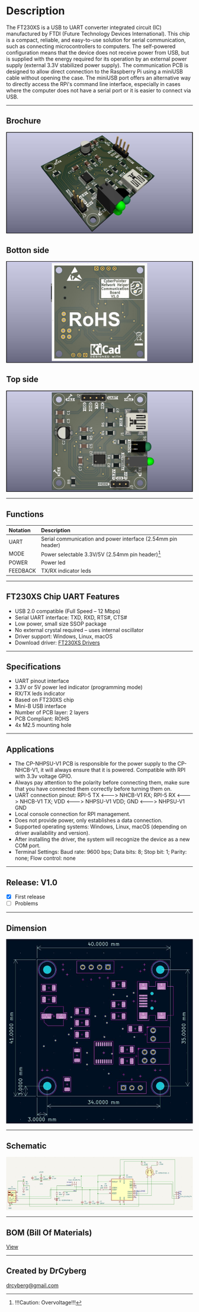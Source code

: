 # Description

The FT230XS is a USB to UART converter integrated circuit (IC) manufactured by FTDI (Future Technology Devices International). This chip is a compact, reliable, and easy-to-use solution for serial communication, such as connecting microcontrollers to computers.
The self-powered configuration means that the device does not receive power from USB, but is supplied with the energy required for its operation by an external power supply (external 3.3V stabilized power supply).
The communication PCB is designed to allow direct connection to the Raspberry Pi using a miniUSB cable without opening the case.
The miniUSB port offers an alternative way to directly access the RPi's command line interface, especially in cases where the computer does not have a serial port or it is easier to connect via USB.

---

## Brochure

![](/img/1.jpg)

## Botton side

![](/img/3.jpg)

## Top side

![](/img/2.jpg)

---

## Functions

| Notation | Description                                                  |
|:---------|:-------------------------------------------------------------|
| UART     | Serial communication and power interface (2.54mm pin header) |
| MODE     | Power selectable 3.3V/5V (2.54mm pin header)[^1]             |
| POWER    | Power led                                                    |
| FEEDBACK | TX/RX indicator leds                                         |

[^1]: !!!Caution: Overvoltage!!!

---

## FT230XS Chip UART Features

- USB 2.0 compatible (Full Speed – 12 Mbps)
- Serial UART interface: TXD, RXD, RTS#, CTS#
- Low power, small size SSOP package
- No external crystal required – uses internal oscillator
- Driver support: Windows, Linux, macOS
- Download driver: [FT230XS Drivers](https://ftdichip.com/products/ft230xs/)

---

## Specifications

- UART pinout interface
- 3.3V or 5V power led indicator (programming mode)
- RX/TX leds indicator
- Based on FT230XS chip
- Mini-B USB interface
- Number of PCB layer: 2 layers
- PCB Compliant: ROHS
- 4x M2.5 mounting hole

---

## Applications

- The CP-NHPSU-V1 PCB is responsible for the power supply to the CP-NHCB-V1, it will always ensure that it is powered. Compatible with RPI with 3.3v voltage GPIO.
- Always pay attention to the polarity before connecting them, make sure that you have connected them correctly before turning them on.
- UART connection pinout: RPI-5 TX <---> NHCB-V1 RX; RPI-5 RX <---> NHCB-V1 TX; VDD <---> NHPSU-V1 VDD; GND <---> NHPSU-V1 GND
- Local console connection for RPI management.
- Does not provide power, only establishes a data connection.
- Supported operating systems: Windows, Linux, macOS (depending on driver availability and version).
- After installing the driver, the system will recognize the device as a new COM port.
- Terminal Settings: Baud rate: 9600 bps; Data bits: 8; Stop bit: 1; Parity: none; Flow control: none

---

## Release: V1.0
- [x] First release
- [ ] Problems

---

## Dimension

![](/img/4.jpg)

---

## Schematic

![](/img/5.jpg)

---

## BOM (Bill Of Materials)

[View](https://htmlpreview.github.io/?https://github.com/drcyberg/Leder_Station_Lamp_V1/blob/main/bom/l_s_l_b.html "View")

---

## Created by DrCyberg

[drcyberg@gmail.com](mailto:drcyberg@gmail.com)
